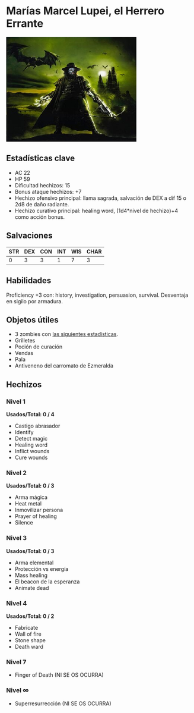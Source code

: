 # Marías Marcel Lupei, el Herrero Errante

![Marías](MARIAS.jpg)

## Estadísticas clave
* AC 22
* HP 59
* Dificultad hechizos: 15
* Bonus ataque hechizos: +7
* Hechizo ofensivo principal: llama sagrada, salvación de DEX a dif 15 o 2d8 de daño radiante.
* Hechizo curativo principal: healing word, (1d4*nivel de hechizo)+4 como acción bonus.

## Salvaciones
| STR | DEX | CON | INT | WIS | CHAR |
| --- | --- | --- | --- | --- | --- |
| 0 | 3 | 3 | 1 | 7 | 3 | 

## Habilidades
Proficiency +3 con: history, investigation, persuasion, survival.
Desventaja en sigilo por armadura.

## Objetos útiles
- 3 zombies con [las siguientes estadísticas](https://roll20.net/compendium/dnd5e/Zombie#content).
- Grilletes
- Poción de curación
- Vendas
- Pala
- Antiveneno del carromato de Ezmeralda

## Hechizos

### Nivel 1
**Usados/Total: 0 / 4**
* Castigo abrasador
* Identify
* Detect magic
* Healing word
* Inflict wounds
* Cure wounds

### Nivel 2
**Usados/Total: 0 / 3**
* Arma mágica
* Heat metal
* Inmovilizar persona
* Prayer of healing
* Silence

### Nivel 3
**Usados/Total: 0 / 3**
* Arma elemental
* Protección vs energía
* Mass healing
* El beacon de la esperanza
* Animate dead

### Nivel 4
**Usados/Total: 0 / 2**
* Fabricate
* Wall of fire
* Stone shape
* Death ward

### Nivel 7
* Finger of Death (NI SE OS OCURRA)

### Nivel $\infty$
* Superresurrección (NI SE OS OCURRA)


